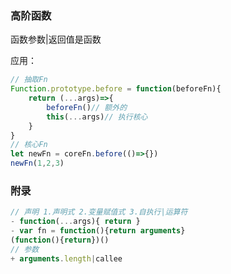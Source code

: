 ### 高阶函数

函数参数|返回值是函数

应用：

~~~js
// 抽取Fn
Function.prototype.before = function(beforeFn){
    return (...args)=>{
     	beforeFn()// 额外的
        this(...args)// 执行核心
    }
}
// 核心Fn
let newFn = coreFn.before(()=>{})
newFn(1,2,3)
~~~

### 附录

<!-- 基础语法 -->

~~~js
// 声明 1.声明式 2.变量赋值式 3.自执行|运算符
- function(...args){ return }
- var fn = function(){return arguments}
(function(){return})()
// 参数
+ arguments.length|callee
~~~


